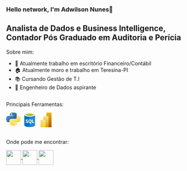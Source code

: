 ### Hello network, I'm Adwilson Nunes👋

## Analista de Dados e Business Intelligence,  <br> Contador Pós Graduado em Auditoria e Perícia

Sobre mim:

- 👔 Atualmente trabalho em escritório Financeiro/Contábil
- 🏠 Atualmente moro e trabalho em Teresina-PI
- 📚 Cursando Gestão de T.I
- 🔭 Engenheiro de Dados aspirante

## 

Principais Ferramentas:

<div style="display: inline_block">
  <img align="center" alt="Python" height="40" width="40" src="https://github.com/BruceFonseca/ferramentas/blob/main/Python-logo-notext.svg.png?raw=true">
  <img align="center" alt="SQL" height="40" width="40" src="https://github.com/BruceFonseca/ferramentas/blob/main/logo.png?raw=true">
  <img align="center" alt="Power BI" height="40" width="40" src="https://github.com/BruceFonseca/ferramentas/blob/main/1200px-New_Power_BI_Logo.svg.png?raw=true">
</div>

<br>

  
Onde pode me encontrar:
<div>
  <a href="(https://sites.google.com/view/portflioadwilsonanalistadados/in%C3%ADcio)">
    <img align="center" alt="" height="40" width="40" src="https://github.com/BruceFonseca/Portfolio/blob/main/social%20icons/web-link.png?raw=true">
  </a>
  <a href="www.linkedin.com/in/adwilson-nunes--dataanalyst">
    <img align="center" alt="" height="40" width="40" src="https://github.com/AdwilsonNunes/Portfolio/blob/main/social%20icons/linkedin.png?raw=true">
  </a>
  <a href="(https://www.instagram.com/adwnunes/)">
    <img align="center" alt="" height="40" width="40" src="https://github.com/BruceFonseca/Portfolio/blob/main/social%20icons/instagram.png?raw=true">
  </a>
</div>

## 
